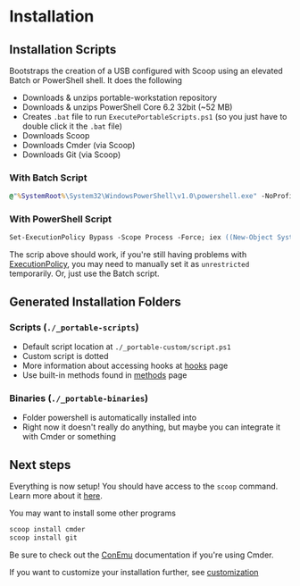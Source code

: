 # Installation

## Installation Scripts

Bootstraps the creation of a USB configured with Scoop using an elevated Batch or PowerShell shell. It does the following

* Downloads & unzips portable-workstation repository
* Downloads & unzips PowerShell Core 6.2 32bit (~52 MB)
* Creates `.bat` file to run `ExecutePortableScripts.ps1` (so you just have to double click it the `.bat` file)
* Downloads Scoop
* Downloads Cmder (via Scoop)
* Downloads Git (via Scoop)

### With Batch Script

```cmd
@"%SystemRoot%\System32\WindowsPowerShell\v1.0\powershell.exe" -NoProfile -InputFormat None -ExecutionPolicy Bypass -Command "iex ((New-Object System.Net.WebClient).DownloadString('https://raw.githubusercontent.com/eankeen/portable-workstation/master/install/InstallFull.ps1'))"
```

### With PowerShell Script

```ps
Set-ExecutionPolicy Bypass -Scope Process -Force; iex ((New-Object System.Net.WebClient).DownloadString('https://raw.githubusercontent.com/eankeen/portable-workstation/master/install/InstallFull.ps1'))
```

The scrip above should work, if you're still having problems with [ExecutionPolicy](https://docs.microsoft.com/en-us/powershell/module/microsoft.powershell.core/about/about_execution_policies?view=powershell-6), you may need to manually set it as `unrestricted` temporarily. Or, just use the Batch script.

## Generated Installation Folders

### Scripts (`./_portable-scripts`)

* Default script location at `./_portable-custom/script.ps1`
* Custom script is dotted
* More information about accessing hooks at [hooks](hooks.md) page
* Use built-in methods found in [methods](methods.md) page

### Binaries (`./_portable-binaries`)

* Folder powershell is automatically installed into
* Right now it doesn't really do anything, but maybe you can integrate it with Cmder or something

## Next steps

Everything is now setup!
You should have access to the `scoop` command. Learn more about it [here](https://github.com/lukesampson/scoop).

You may want to install some other programs

```sh
scoop install cmder
scoop install git
```
Be sure to check out the [ConEmu](https://conemu.github.io/en/ConEmuEnvironment.html) documentation if you're using Cmder.

If you want to customize your installation further, see [customization](./customization.md)

